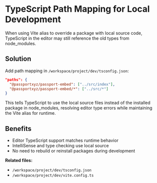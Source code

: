 # TypeScript Path Mapping for Local Development

When using Vite alias to override a package with local source code, TypeScript in the editor may still reference the old types from node_modules.

## Solution

Add path mapping in `/workspace/project/dev/tsconfig.json`:

```json
"paths": {
  "@passportxyz/passport-embed": ["../src/index"],
  "@passportxyz/passport-embed/*": ["../src/*"]
}
```

This tells TypeScript to use the local source files instead of the installed package in node_modules, resolving editor type errors while maintaining the Vite alias for runtime.

## Benefits

- Editor TypeScript support matches runtime behavior
- IntelliSense and type checking use local source
- No need to rebuild or reinstall packages during development

**Related files:**

- `/workspace/project/dev/tsconfig.json`
- `/workspace/project/dev/vite.config.ts`
